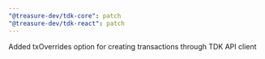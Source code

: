 ```yaml
---
"@treasure-dev/tdk-core": patch
"@treasure-dev/tdk-react": patch
---
```


Added txOverrides option for creating transactions through TDK API client
